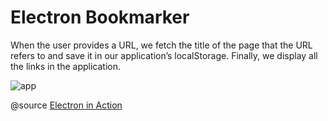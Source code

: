 # Electron Bookmarker

When the user provides a URL, we fetch the title of the page that the URL refers to and save it in our application’s localStorage. Finally, we display all the links in the application.

![app](https://lh3.googleusercontent.com/E8tnxogvordkc03yyQ7O9Xe5mdSBGMYnOY2j1Vi4pUcwtaoXlyYUJmGv8d9AZmuAhSKa3UBBIE8HCFfbc7LMnGyYobnrhHa05hsNcrhV6AGO1W3RG6A_szlJoNS2x1o2dNJlWAdMQZsZ-nCF33sy7TyQwjwQfvv3acTD9SjEJqh8Vmu9Mgf2LGeKaFMVKeIxpTeQabAfPuJAnZqe28V_vC5mxnyN8boxZLZfjJXfxlN56jsLuLN-dy3U33zERa0B-b91VDFrP_li306r9oroEG1sDGMpXJnhu4Jjtr2uJmc3LLG83dalwPPqyX3174zqPlwlSZGoWUPXzDEKWsrftKSaOf6rTpo1jdjQv1SRry4yYa4m4NKVGLpwGAK0gCsOOnlAVku5sannLzdNE5SBp8P9iF2FJM2XDwMEhFlyCaqPeQVqxF3c06-WJEwl3O-L0X4fUGp9617ZMQ63wRoaSaN614WylT05xOnzGHFbgAigzSmRAY6B964dNLV46v5O6al5OUjvGq5uVPGMZ4XEAjmnqhoB1n-sszzoLlZA1NfGz6oAGDWr2uO-IEoaCwvkWLLauwPzHD_qE1AfPm4BhgwmzDOUwsLEPPZTjfj_ap3iElMSGQ2iwUIetbW_Jq4DvRCSgLNc-F0dzDxjNY0-IcTPSOZ7jgW1YmCcEIaNk550LSc8JQWcrvsVMYFoN5M7XRCFH1nkvyEsCtMuUXf_amQ=w590-h384-no)

@source [Electron in Action](https://www.goodreads.com/book/show/35620138-electron-in-action)
